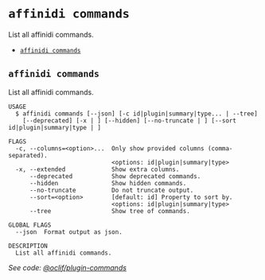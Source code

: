 `affinidi commands`
===================

List all affinidi commands.

* [`affinidi commands`](#affinidi-commands)

## `affinidi commands`

List all affinidi commands.

```
USAGE
  $ affinidi commands [--json] [-c id|plugin|summary|type... | --tree]
    [--deprecated] [-x | ] [--hidden] [--no-truncate | ] [--sort id|plugin|summary|type | ]

FLAGS
  -c, --columns=<option>...  Only show provided columns (comma-separated).
                             <options: id|plugin|summary|type>
  -x, --extended             Show extra columns.
      --deprecated           Show deprecated commands.
      --hidden               Show hidden commands.
      --no-truncate          Do not truncate output.
      --sort=<option>        [default: id] Property to sort by.
                             <options: id|plugin|summary|type>
      --tree                 Show tree of commands.

GLOBAL FLAGS
  --json  Format output as json.

DESCRIPTION
  List all affinidi commands.
```

_See code: [@oclif/plugin-commands](https://github.com/oclif/plugin-commands/blob/v4.0.7/src/commands/commands.ts)_
